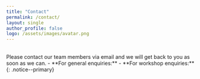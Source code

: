 ```yaml
---
title: "Contact"
permalink: /contact/
layout: single
author_profile: false
logo: /assets/images/avatar.png
---
```

<br>
Please contact our team members via email and we will get back to you as soon as we can.
- **For general enquiries:** <info@r-htalmics.org>
- **For workshop enquiries:** <training@r-htalmics.org>
{: .notice--primary}